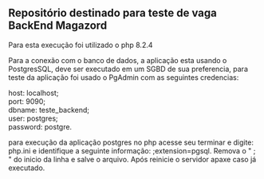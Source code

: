 ## Repositório destinado para teste de vaga BackEnd Magazord

Para esta execução foi utilizado o php 8.2.4

Para a conexão com o banco de dados, a aplicação esta usando o PostgresSQL, deve ser executado em um SGBD de sua preferencia, para teste da aplicação foi usado o PgAdmin com as seguintes credencias:    

host: localhost;  
port: 9090;  
dbname: teste_backend;  
user: postgres;  
password: postgre.

para execução da aplicação postgres no php acesse seu terminar e digite: php.ini e identifique a seguinte informação: ;extension=pgsql. Remova o " ; " do inicio da linha e salve o arquivo. Após reinicie o servidor apaxe caso já executado.

